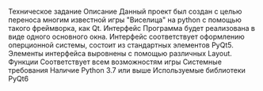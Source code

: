 Техническое задание
Описание
Данный проект был создан с целью переноса многим известной игры "Виселица" на python с помощью такого фреймворка, как Qt.
Интерфейс
Программа будет реализована в виде одного основного окна. Интерфейс соответствует оформлению оперционной системы, состоит из стандартных элементов PyQt5. Элементы интерфейса выровнены с помощью различных Layout.
Функции
Соответствует всем возможностям игры
Системные требования
Наличие Python 3.7 или выше
Используемые библиотеки
PyQt6
